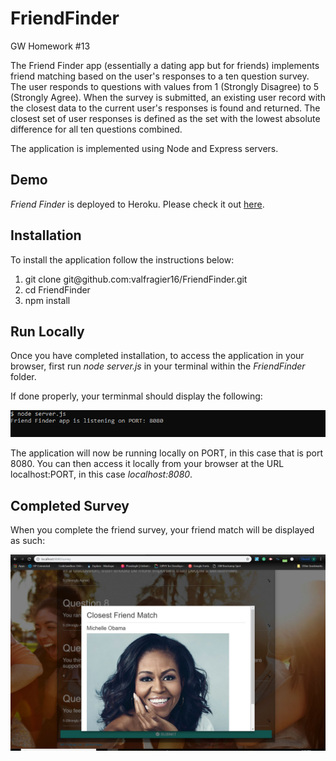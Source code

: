 # FriendFinder
GW Homework #13

The Friend Finder app (essentially a dating app but for friends) implements friend matching based on the user's responses to a ten question survey. The user responds to questions with values from 1 (Strongly Disagree) to 5 (Strongly Agree). When the survey is submitted, an existing user record with the closest data to the current user's responses is found and returned. The closest set of user responses is defined as the set with the lowest absolute difference for all ten questions combined.

The application is implemented using Node and Express servers.

<h2>Demo</h2>
<i>Friend Finder</i> is deployed to Heroku. Please check it out <a href="https://friend-finder13.herokuapp.com/" target="_blank">here</a>.

<h2>Installation</h2>
To install the application follow the instructions below:

<ol>
    <li>git clone git@github.com:valfragier16/FriendFinder.git</li>
    <li>cd FriendFinder</li>
    <li>npm install</li>
</ol>

<h2>Run Locally</h2>
Once you have completed installation, to access the application in your browser, first run <i>node server.js</i> in your terminal within the <i>FriendFinder</i> folder.

If done properly, your terminmal should display the following:

<img src="app/public/images/terminal.PNG">

The application will now be running locally on PORT, in this case that is port 8080. You can then access it locally from your browser at the URL localhost:PORT, in this case <i>localhost:8080</i>.


<h2>Completed Survey</h2>

When you complete the friend survey, your friend match will be displayed as such:

<img src="app/public/images/sample.png">
